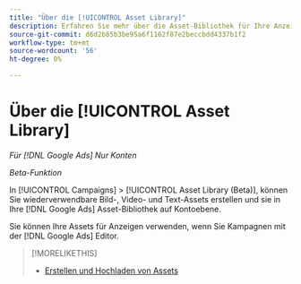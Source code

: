 ```yaml
---
title: "Über die [!UICONTROL Asset Library]"
description: Erfahren Sie mehr über die Asset-Bibliothek für Ihre Anzeigen-Assets.
source-git-commit: d6d2b85b3be95a6f1162f87e2beccbdd4337b1f2
workflow-type: tm+mt
source-wordcount: '56'
ht-degree: 0%

---
```


# Über die [!UICONTROL Asset Library]

<!-- Combine with "Create" page into one page? -->

*Für [!DNL Google Ads] Nur Konten*

*Beta-Funktion*

In [!UICONTROL Campaigns] > [!UICONTROL Asset Library (Beta)], können Sie wiederverwendbare Bild-, Video- und Text-Assets erstellen und sie in Ihre [!DNL Google Ads] Asset-Bibliothek auf Kontoebene.

Sie können Ihre Assets für Anzeigen verwenden, wenn Sie Kampagnen mit der [!DNL Google Ads] Editor.

>[!MORELIKETHIS]
>
>* [Erstellen und Hochladen von Assets](/help/search-social-commerce/campaign-management/asset-library/asset-create.md)
